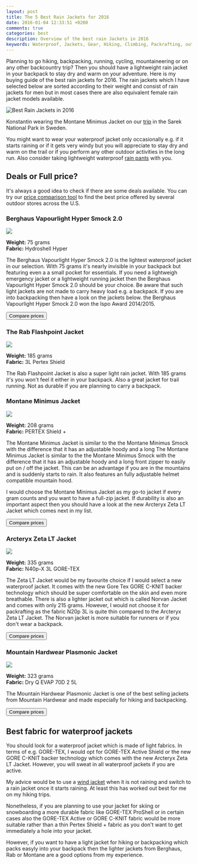```yaml
---
layout: post
title: The 5 Best Rain Jackets for 2016
date: 2016-01-04 12:33:51 +0200
comments: true
categories: best
description: Overview of the best rain Jackets in 2016
keywords: Waterproof, Jackets, Gear, Hiking, Climbing, Packrafting, outdoors
---
```

Planning to go hiking, backpacking, running, cycling, mountaineering or on any other backcountry trip? Then you should have a lightweight rain jacket in your backpack to stay dry and warm on your adventure. Here is my buying guide of the best rain jackets for 2016. The rain jackets which I have selected below are sorted according to their weight and consist of rain jackets for men but in most cases there are also equivalent female rain jacket models available.

![](https://c2.staticflickr.com/4/3715/9606341414_1446e73767_o.jpg "Best Rain Jackets in 2016")

<!--more-->

Konstantin wearing the Montane Minimus Jacket on our [trip](http://hikeventures.com/hiking-and-packrafting-in-sarek-day-1/ "Rain Jacket in Sarek Nationak Park") in the Sarek National Park in Sweden.

You might want to wear your waterproof jacket only occasionally e.g. if it starts raining or if it gets very windy but you will appreciate to stay dry and warm on the trail or if you perform any other outdoor activities in the long run.  Also consider taking lightweight waterproof [rain pants](http://www.hikeventures.com/best-rain-pants/ "Best Rain Pants 2016") with you.

## Deals or Full price?
It's always a good idea to check if there are some deals available. You can try our [price comparison tool](http://www.hikeventures.com/deals/ "Best price for rain jackets") to find the best price offered by several outdoor stores across the U.S.

### Berghaus Vapourlight Hyper Smock 2.0
 <a rel="nofollow" href="http://www.amazon.com/gp/product/B00SHH9E3W/ref=as_li_tl?ie=UTF8&camp=1789&creative=9325&creativeASIN=B00SHH9E3W&linkCode=as2&tag=hikeve-20&linkId=FCQDAPPO56OTZDB3"><img border="0" src="http://ws-na.amazon-adsystem.com/widgets/q?_encoding=UTF8&ASIN=B00SHH9E3W&Format=_SL250_&ID=AsinImage&MarketPlace=US&ServiceVersion=20070822&WS=1&tag=hikeve-20" ></a><img src="http://ir-na.amazon-adsystem.com/e/ir?t=hikeve-20&l=as2&o=1&a=B00SHH9E3W" width="1" height="1" border="0" alt="" style="border:none !important; margin:0px !important;" />

**Weight:** 75 grams   
**Fabric:** Hydroshell Hyper   

The Berghaus Vapourlight Hyper Smock 2.0 is the lightest waterproof jacket in our selection. With 75 grams it's nearly invisible in your backpack but featuring even a a small pocket for essentials. If you need a lightweigh emergency jacket or a lightweight running jacket then the Berghaus Vapourlight Hyper Smock 2.0 should be your choice. Be aware that such light jackets are not made to carry heavy load e.g. a backpack. If you are into backpacking then have a look on the jackets below. the Berghaus Vapourlight Hyper Smock 2.0 won the Ispo Award 2014/2015.

 <a href="http://www.hikeventures.com/deals/#Berghaus+Vapourlight Hyper+Smock+2"><button class="btn btn-danger">Compare prices</button></a>

### The Rab Flashpoint Jacket
<a rel="nofollow" href="http://www.amazon.com/gp/product/B00UI4SP6O/ref=as_li_tl?ie=UTF8&camp=1789&creative=9325&creativeASIN=B00UI4SP6O&linkCode=as2&tag=hikeve-20&linkId=UF2ERPU6WIB5S727"><img border="0" src="http://ws-na.amazon-adsystem.com/widgets/q?_encoding=UTF8&ASIN=B00UI4SP6O&Format=_SL250_&ID=AsinImage&MarketPlace=US&ServiceVersion=20070822&WS=1&tag=hikeve-20" ></a><img src="http://ir-na.amazon-adsystem.com/e/ir?t=hikeve-20&l=as2&o=1&a=B00UI4SP6O" width="1" height="1" border="0" alt="" style="border:none !important; margin:0px !important;" />

**Weight:** 185 grams   
**Fabric:** 3L Pertex Shield  

The Rab Flashpoint Jacket is also a super light rain jacket. With 185 grams it's you won't feel it either in your backpack. Also a great jacket for trail running. Not as durable if you are planning to carry a backpack.

### Montane Minimus Jacket
 <a rel="nofollow" href="http://www.amazon.com/gp/product/B004SPCZW4/ref=as_li_tl?ie=UTF8&camp=1789&creative=9325&creativeASIN=B004SPCZW4&linkCode=as2&tag=hikeve-20&linkId=XQWBWNDOOIDSRSSU"><img border="0" src="http://ws-na.amazon-adsystem.com/widgets/q?_encoding=UTF8&ASIN=B004SPCZW4&Format=_SL250_&ID=AsinImage&MarketPlace=US&ServiceVersion=20070822&WS=1&tag=hikeve-20" ></a><img src="http://ir-na.amazon-adsystem.com/e/ir?t=hikeve-20&l=as2&o=1&a=B004SPCZW4" width="1" height="1" border="0" alt="" style="border:none !important; margin:0px !important;" />

**Weight:** 208 grams   
**Fabric:**  PERTEX Shield +  

The Montane Minimus Jacket is similar to the the Montane Minimus Smock with the difference that it has an adjustable hoody and a long The Montane Minimus Jacket is similar to the the Montane Minimus Smock with the difference that it has an adjustable hoody and a long front zipper to easily put on / off the jacket. This can be an advantage if you are in the mountains and is suddenly starts to rain. It also features an fully adjustable helmet compatible mountain hood. 

I would choose the Montane Minimus Jacket as my go-to jacket if every gram counts and you want to have a full-zip jacket. If durability is also an important aspect then you should have a look at the new Arcteryx Zeta LT Jacket which comes next in my list.

 <a href="http://www.hikeventures.com/deals/#montane+minimus+jacket"><button class="btn btn-danger">Compare prices</button></a>
 
### Arcteryx Zeta LT Jacket
 <a rel="nofollow" href="http://www.amazon.com/gp/product/B00Q837B50/ref=as_li_tl?ie=UTF8&camp=1789&creative=9325&creativeASIN=B00Q837B50&linkCode=as2&tag=hikeve-20&linkId=Z43W3DTANP74O3MC"><img border="0" src="http://ws-na.amazon-adsystem.com/widgets/q?_encoding=UTF8&ASIN=B00Q837B50&Format=_SL250_&ID=AsinImage&MarketPlace=US&ServiceVersion=20070822&WS=1&tag=hikeve-20" ></a><img src="http://ir-na.amazon-adsystem.com/e/ir?t=hikeve-20&l=as2&o=1&a=B00Q837B50" width="1" height="1" border="0" alt="" style="border:none !important; margin:0px !important;" />

**Weight:** 335 grams   
**Fabric:** N40p-X 3L GORE-TEX

The Zeta LT Jacket would be my favourite choice if I would select a new waterproof jacket. It comes with the new Gore Tex GORE C-KNIT backer technology which should be super comfortable on the skin and even more breathable. There is also a lighter jacket out which is called Norvan Jacket and comes with only 215 grams. However, I would not choose it for packrafting as the fabric N20p 3L is quite thin compared to the Arcteryx Zeta LT Jacket. The Norvan jacket is more suitable for runners or if you don't wear a backpack.

<a href="http://www.hikeventures.com/deals/#Arcteryx+zeta"><button class="btn btn-danger">Compare prices</button></a>

### Mountain Hardwear Plasmonic Jacket
 <a rel="nofollow" href="http://www.amazon.com/gp/product/B010N9XVY4/ref=as_li_tl?ie=UTF8&camp=1789&creative=9325&creativeASIN=B010N9XVY4&linkCode=as2&tag=hikeve-20&linkId=VMEOHRWCSWDP5XOF"><img border="0" src="http://ws-na.amazon-adsystem.com/widgets/q?_encoding=UTF8&ASIN=B010N9XVY4&Format=_SL250_&ID=AsinImage&MarketPlace=US&ServiceVersion=20070822&WS=1&tag=hikeve-20" ></a><img src="http://ir-na.amazon-adsystem.com/e/ir?t=hikeve-20&l=as2&o=1&a=B010N9XVY4" width="1" height="1" border="0" alt="" style="border:none !important; margin:0px !important;" />

**Weight:** 323 grams   
**Fabric:** Dry Q EVAP 70D 2 5L  

The Mountain Hardwear Plasmonic Jacket is one of the best selling jackets from Mountain Hardwear and made especially for hiking and backpacking.

<a href="http://www.hikeventures.com/deals/#Plasmonic+Jacket"><button class="btn btn-danger">Compare prices</button></a>

## Best fabric for waterproof jackets
You should look for a waterproof jacket which is made of light fabrics. In terms of e.g. GORE-TEX, I would opt for GORE-TEX Active Shield or the new GORE C-KNIT backer technology which comes with the new Arcteryx Zeta LT Jacket. However, you will sweat in all waterproof jackets if you are active.

My advice would be to use a [wind jacket](http://www.hikeventures.com/best-windjackets/ "Wind Jackets") when it is not raining and switch to a rain jacket once it starts raining. At least this has worked out best for me on my hiking trips.

Nonetheless, if you are planning to use your jacket for skiing or snowboarding a more durable fabric like GORE-TEX ProShell or in certain cases also the GORE-TEX Active or GORE C-KNIT fabric would be more suitable rather than a thin Pertex Shield + fabric as you don't want to get immediately a hole into your jacket.

However, if you want to have a light jacket for hiking or backpacking which packs easyly into your backpack then the lighter jackets from Berghaus, Rab or Montane are a good options from my experience.
